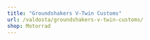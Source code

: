 ```yaml
---
title: "Groundshakers V-Twin Customs"
url: /valdosta/groundshakers-v-twin-customs/
shop: Motorrad
---
```

